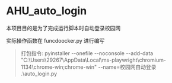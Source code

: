 # AHU_auto_login
本项目目的是为了完成运行脚本时自动登录校园网

实际操作函数在 funcdoocker.py 进行编写


> 打包指令:
> pyinstaller --onefile --noconsole --add-data "C:\Users\29267\AppData\Local\ms-playwright\chromium-1134\chrome-win;chrome-win" --name=校园网自动登录 .\auto_login.py
